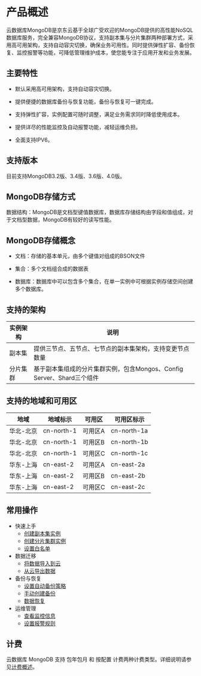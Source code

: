 # 产品概述

云数据库MongoDB是京东云基于全球广受欢迎的MongoDB提供的高性能NoSQL数据库服务，完全兼容MongoDB协议，支持副本集与分片集群两种部署方式，采用高可用架构，支持自动容灾切换，确保业务可用性。同时提供弹性扩容、备份恢复、监控报警等功能，可降低管理维护成本，使您能专注于应用开发和业务发展。



## 主要特性

- 默认采用高可用架构，支持自动容灾切换。

- 提供便捷的数据库备份与恢复功能，备份与恢复可一键完成。

- 支持弹性扩容，实例配置可随时调整，满足业务需求同时降低使用成本。

- 提供详尽的性能监控及自动报警功能，减轻运维负担。

- 全面支持IPV6。



## 支持版本

目前支持MongoDB3.2版、3.4版、3.6版、4.0版。



## MongoDB存储方式

数据结构：MongoDB是文档型键值数据库，数据库存储结构由字段和值组成，对于文档型数据，MongoDB有较好的读写性能。



## MongoDB存储概念

- 文档：存储的基本单元，由多个键值对组成的BSON文件

- 集合：多个文档组合成的数据表

- 数据库：数据库中可以包含多个集合，在单一实例中可根据实例存储空间创建多个数据库。




## 支持的架构

| 实例架构 | 说明                                                         |
| -------- | ------------------------------------------------------------ |
| 副本集   | 提供三节点、五节点、七节点的副本集架构，支持变更节点数量     |
| 分片集群 | 基于副本集组成的分片集群实例，包含Mongos、Config Server、Shard三个组件 |



## 支持的地域和可用区

| 地域      | 地域标示   | 可用区  | 可用区标示  |
| --------- | ---------- | ------- | ----------- |
| 华北-北京 | cn-north-1 | 可用区A | cn-north-1a |
| 华北-北京 | cn-north-1 | 可用区B | cn-north-1b |
| 华北-北京 | cn-north-1 | 可用区C | cn-north-1c |
| 华东-上海 | cn-east-2  | 可用区A | cn-east-2a  |
| 华东-上海 | cn-east-2  | 可用区B | cn-east-2b  |
| 华东-上海 | cn-east-2  | 可用区C | cn-east-2c  |

## 常用操作

- 快速上手
  - [创建副本集实例](../Getting-Started/Getting-Started-Replica/Create-ReplicaSet-Instance.md)
  - [创建分片集群实例](../Getting-Started/Get-Started-Shard/Create-Sharding-Instance.md)
  - [设置白名单](../Getting-Started/Set-Whitelist.md)
- 数据迁移
  - [将数据导入到云](../Getting-Started/Import-Data.md)
  - [从云导出数据](../Getting-Started/Export-Data.md)
- 备份与恢复
  - [设置自动备份策略](../Operation-Guide/Database-backup-managment/Auto-Backup.md)
  - [手动创建备份](../Operation-Guide/Database-backup-managment/Manual-Backup.md)
  - [数据恢复](../Operation-Guide/Restore-Backup/ReplicaSet/Restore-Instance-By-Backup.md)
- 运维管理
  - [查看监控信息](../Operation-Guide/Monitoring/Monitoring.md)
  - [设置报警规则](../Operation-Guide/Monitoring/Alarm-Rules.md)

## 计费

云数据库 MongoDB 支持 包年包月 和 按配置 计费两种计费类型。详细说明请参见[计费概述](../Pricing/Billing-overall.md)。